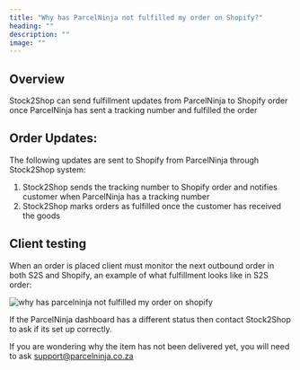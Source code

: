 ```yaml
---
title: "Why has ParcelNinja not fulfilled my order on Shopify?"
heading: ""
description: ""
image: ""
---
```


## Overview 

Stock2Shop can send fulfillment updates from ParcelNinja to Shopify order once ParcelNinja has sent a tracking number and fulfilled the order

## Order Updates:

The following updates are sent to Shopify from ParcelNinja through Stock2Shop system:

1. Stock2Shop sends the tracking number to Shopify order and notifies customer when ParcelNinja has a tracking number
2. Stock2Shop marks orders as fulfilled once the customer has received the goods

## Client testing

When an order is placed client must monitor the next outbound order in both S2S and Shopify, an example of what fulfillment looks like in S2S order:

![why has parcelninja not fulfilled my order on shopify](/uploads/shopify-why-has-parcelninja-not-fulfilled-my-order-on-shopify.png)

If the ParcelNinja dashboard has a different status then contact Stock2Shop to ask if its set up correctly.

If you are wondering why the item has not been delivered yet, you will need to ask support@parcelninja.co.za